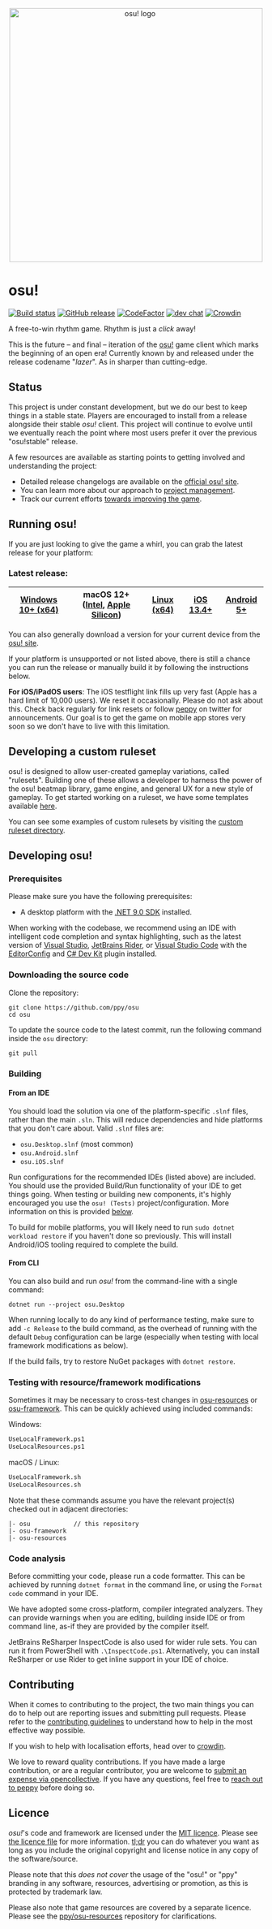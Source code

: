 <p align="center">
  <img width="500" alt="osu! logo" src="assets/lazer.png">
</p>

# osu!

[![Build status](https://github.com/ppy/osu/actions/workflows/ci.yml/badge.svg?branch=master&event=push)](https://github.com/ppy/osu/actions/workflows/ci.yml)
[![GitHub release](https://img.shields.io/github/release/ppy/osu.svg)](https://github.com/ppy/osu/releases/latest)
[![CodeFactor](https://www.codefactor.io/repository/github/ppy/osu/badge)](https://www.codefactor.io/repository/github/ppy/osu)
[![dev chat](https://discordapp.com/api/guilds/188630481301012481/widget.png?style=shield)](https://discord.gg/ppy)
[![Crowdin](https://d322cqt584bo4o.cloudfront.net/osu-web/localized.svg)](https://crowdin.com/project/osu-web)

A free-to-win rhythm game. Rhythm is just a *click* away!

This is the future – and final – iteration of the [osu!](https://osu.ppy.sh) game client which marks the beginning of an open era! Currently known by and released under the release codename "*lazer*". As in sharper than cutting-edge.

## Status

This project is under constant development, but we do our best to keep things in a stable state. Players are encouraged to install from a release alongside their stable *osu!* client. This project will continue to evolve until we eventually reach the point where most users prefer it over the previous "osu!stable" release.

A few resources are available as starting points to getting involved and understanding the project:

- Detailed release changelogs are available on the [official osu! site](https://osu.ppy.sh/home/changelog/lazer).
- You can learn more about our approach to [project management](https://github.com/ppy/osu/wiki/Project-management).
- Track our current efforts [towards improving the game](https://github.com/orgs/ppy/projects/7/views/6).

## Running osu!

If you are just looking to give the game a whirl, you can grab the latest release for your platform:

### Latest release:

| [Windows 10+ (x64)](https://github.com/ppy/osu/releases/latest/download/install.exe) | macOS 12+ ([Intel](https://github.com/ppy/osu/releases/latest/download/osu.app.Intel.zip), [Apple Silicon](https://github.com/ppy/osu/releases/latest/download/osu.app.Apple.Silicon.zip)) | [Linux (x64)](https://github.com/ppy/osu/releases/latest/download/osu.AppImage) | [iOS 13.4+](https://osu.ppy.sh/home/testflight) | [Android 5+](https://github.com/ppy/osu/releases/latest/download/sh.ppy.osulazer.apk) |
|--------------------------------------------------------------------------------------|--------------------------------------------------------------------------------------------------------------------------------------------------------------------------------------------| ------------- | ------------- | ------------- |

You can also generally download a version for your current device from the [osu! site](https://osu.ppy.sh/home/download).

If your platform is unsupported or not listed above, there is still a chance you can run the release or manually build it by following the instructions below.

**For iOS/iPadOS users**: The iOS testflight link fills up very fast (Apple has a hard limit of 10,000 users). We reset it occasionally. Please do not ask about this. Check back regularly for link resets or follow [peppy](https://twitter.com/ppy) on twitter for announcements. Our goal is to get the game on mobile app stores very soon so we don't have to live with this limitation.

## Developing a custom ruleset

osu! is designed to allow user-created gameplay variations, called "rulesets". Building one of these allows a developer to harness the power of the osu! beatmap library, game engine, and general UX for a new style of gameplay. To get started working on a ruleset, we have some templates available [here](https://github.com/ppy/osu/tree/master/Templates).

You can see some examples of custom rulesets by visiting the [custom ruleset directory](https://github.com/ppy/osu/discussions/13096).

## Developing osu!

### Prerequisites

Please make sure you have the following prerequisites:

- A desktop platform with the [.NET 9.0 SDK](https://dotnet.microsoft.com/download) installed.

When working with the codebase, we recommend using an IDE with intelligent code completion and syntax highlighting, such as the latest version of [Visual Studio](https://visualstudio.microsoft.com/vs/), [JetBrains Rider](https://www.jetbrains.com/rider/), or [Visual Studio Code](https://code.visualstudio.com/) with the [EditorConfig](https://marketplace.visualstudio.com/items?itemName=EditorConfig.EditorConfig) and [C# Dev Kit](https://marketplace.visualstudio.com/items?itemName=ms-dotnettools.csdevkit) plugin installed.

### Downloading the source code

Clone the repository:

```shell
git clone https://github.com/ppy/osu
cd osu
```

To update the source code to the latest commit, run the following command inside the `osu` directory:

```shell
git pull
```

### Building

#### From an IDE

You should load the solution via one of the platform-specific `.slnf` files, rather than the main `.sln`. This will reduce dependencies and hide platforms that you don't care about. Valid `.slnf` files are:

- `osu.Desktop.slnf` (most common)
- `osu.Android.slnf`
- `osu.iOS.slnf`

Run configurations for the recommended IDEs (listed above) are included. You should use the provided Build/Run functionality of your IDE to get things going. When testing or building new components, it's highly encouraged you use the `osu! (Tests)` project/configuration. More information on this is provided [below](#contributing).

To build for mobile platforms, you will likely need to run `sudo dotnet workload restore` if you haven't done so previously. This will install Android/iOS tooling required to complete the build.

#### From CLI

You can also build and run *osu!* from the command-line with a single command:

```shell
dotnet run --project osu.Desktop
```

When running locally to do any kind of performance testing, make sure to add `-c Release` to the build command, as the overhead of running with the default `Debug` configuration can be large (especially when testing with local framework modifications as below).

If the build fails, try to restore NuGet packages with `dotnet restore`.

### Testing with resource/framework modifications

Sometimes it may be necessary to cross-test changes in [osu-resources](https://github.com/ppy/osu-resources) or [osu-framework](https://github.com/ppy/osu-framework). This can be quickly achieved using included commands:

Windows:

```ps
UseLocalFramework.ps1
UseLocalResources.ps1
```

macOS / Linux:

```ps
UseLocalFramework.sh
UseLocalResources.sh
```

Note that these commands assume you have the relevant project(s) checked out in adjacent directories:

```
|- osu            // this repository
|- osu-framework
|- osu-resources
```

### Code analysis

Before committing your code, please run a code formatter. This can be achieved by running `dotnet format` in the command line, or using the `Format code` command in your IDE.

We have adopted some cross-platform, compiler integrated analyzers. They can provide warnings when you are editing, building inside IDE or from command line, as-if they are provided by the compiler itself.

JetBrains ReSharper InspectCode is also used for wider rule sets. You can run it from PowerShell with `.\InspectCode.ps1`. Alternatively, you can install ReSharper or use Rider to get inline support in your IDE of choice.

## Contributing

When it comes to contributing to the project, the two main things you can do to help out are reporting issues and submitting pull requests. Please refer to the [contributing guidelines](CONTRIBUTING.md) to understand how to help in the most effective way possible.

If you wish to help with localisation efforts, head over to [crowdin](https://crowdin.com/project/osu-web).

We love to reward quality contributions. If you have made a large contribution, or are a regular contributor, you are welcome to [submit an expense via opencollective](https://opencollective.com/ppy/expenses/new). If you have any questions, feel free to [reach out to peppy](mailto:pe@ppy.sh) before doing so.

## Licence

*osu!*'s code and framework are licensed under the [MIT licence](https://opensource.org/licenses/MIT). Please see [the licence file](LICENCE) for more information. [tl;dr](https://tldrlegal.com/license/mit-license) you can do whatever you want as long as you include the original copyright and license notice in any copy of the software/source.

Please note that this *does not cover* the usage of the "osu!" or "ppy" branding in any software, resources, advertising or promotion, as this is protected by trademark law.

Please also note that game resources are covered by a separate licence. Please see the [ppy/osu-resources](https://github.com/ppy/osu-resources) repository for clarifications.
